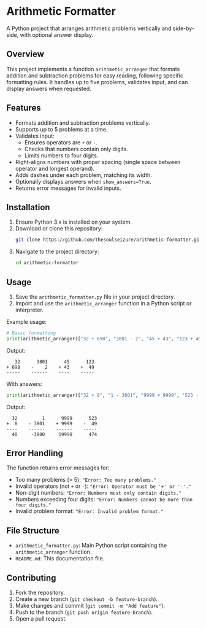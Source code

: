 # Arithmetic Formatter

A Python project that arranges arithmetic problems vertically and side-by-side, with optional answer display.

## Overview

This project implements a function `arithmetic_arranger` that formats addition and subtraction problems for easy reading, following specific formatting rules. It handles up to five problems, validates input, and can display answers when requested.

## Features

- Formats addition and subtraction problems vertically.
- Supports up to 5 problems at a time.
- Validates input:
  - Ensures operators are `+` or `-`.
  - Checks that numbers contain only digits.
  - Limits numbers to four digits.
- Right-aligns numbers with proper spacing (single space between operator and longest operand).
- Adds dashes under each problem, matching its width.
- Optionally displays answers when `show_answers=True`.
- Returns error messages for invalid inputs.

## Installation

1. Ensure Python 3.x is installed on your system.
2. Download or clone this repository:
   ```bash
   git clone https://github.com/thesoulseizure/arithmetic-formatter.git
   ```
3. Navigate to the project directory:
   ```bash
   cd arithmetic-formatter
   ```

## Usage

1. Save the `arithmetic_formatter.py` file in your project directory.
2. Import and use the `arithmetic_arranger` function in a Python script or interpreter.

Example usage:

```python
# Basic formatting
print(arithmetic_arranger(["32 + 698", "3801 - 2", "45 + 43", "123 + 49"]))
```

Output:
```
   32      3801      45      123
+ 698    -    2    + 43    +  49
-----    ------    ----    -----
```

With answers:
```python
print(arithmetic_arranger(["32 + 8", "1 - 3801", "9999 + 9999", "523 - 49"], True))
```

Output:
```
  32         1      9999      523
+  8    - 3801    + 9999    -  49
----    ------    ------    -----
  40     -3800     19998      474
```

## Error Handling

The function returns error messages for:
- Too many problems (> 5): `"Error: Too many problems."`
- Invalid operators (not `+` or `-`): `"Error: Operator must be '+' or '-'."`
- Non-digit numbers: `"Error: Numbers must only contain digits."`
- Numbers exceeding four digits: `"Error: Numbers cannot be more than four digits."`
- Invalid problem format: `"Error: Invalid problem format."`

## File Structure

- `arithmetic_formatter.py`: Main Python script containing the `arithmetic_arranger` function.
- `README.md`: This documentation file.

## Contributing

1. Fork the repository.
2. Create a new branch (`git checkout -b feature-branch`).
3. Make changes and commit (`git commit -m "Add feature"`).
4. Push to the branch (`git push origin feature-branch`).
5. Open a pull request.
